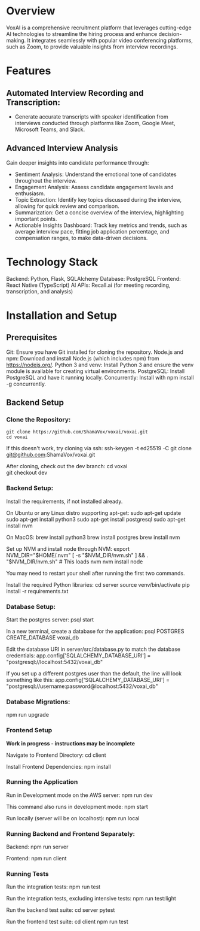 # Overview
VoxAI is a comprehensive recruitment platform that leverages cutting-edge AI technologies to streamline the hiring process and enhance decision-making. It integrates seamlessly with popular video conferencing platforms, such as Zoom, to provide valuable insights from interview recordings.

# Features
## Automated Interview Recording and Transcription: 
* Generate accurate transcripts with speaker identification from interviews conducted through platforms like Zoom, Google Meet, Microsoft Teams, and Slack. 

## Advanced Interview Analysis
Gain deeper insights into candidate performance through:
* Sentiment Analysis: Understand the emotional tone of candidates throughout the interview.
* Engagement Analysis: Assess candidate engagement levels and enthusiasm.
* Topic Extraction: Identify key topics discussed during the interview, allowing for quick review and comparison.
* Summarization: Get a concise overview of the interview, highlighting important points.
* Actionable Insights Dashboard: Track key metrics and trends, such as average interview pace, fitting job application percentage, and compensation ranges, to make data-driven decisions.

# Technology Stack
Backend: Python, Flask, SQLAlchemy
Database: PostgreSQL
Frontend: React Native (TypeScript)
AI APIs: Recall.ai (for meeting recording, transcription, and analysis)

# Installation and Setup

## Prerequisites
Git: Ensure you have Git installed for cloning the repository.
Node.js and npm: Download and install Node.js (which includes npm) from https://nodejs.org/.
Python 3 and venv: Install Python 3 and ensure the venv module is available for creating virtual environments.
PostgreSQL: Install PostgreSQL and have it running locally.
Concurrently: Install with npm install -g concurrently.

## Backend Setup

### Clone the Repository:
    git clone https://github.com/ShamaVox/voxai/voxai.git
    cd voxai

If this doesn't work, try cloning via ssh:
    ssh-keygen -t ed25519 -C <your email>
    git clone git@github.com:ShamaVox/voxai.git   

After cloning, check out the dev branch:
    cd voxai    
    git checkout dev

### Backend Setup:

Install the requirements, if not installed already. 

On Ubuntu or any Linux distro supporting apt-get:
    sudo apt-get update
    sudo apt-get install python3
    sudo apt-get install postgresql
    sudo apt-get install nvm

On MacOS: 
    brew install python3
    brew install postgres
    brew install nvm

Set up NVM and install node through NVM:
    export NVM_DIR="$HOME/.nvm"
    [ -s "$NVM_DIR/nvm.sh" ] && \. "$NVM_DIR/nvm.sh"  # This loads nvm
    nvm install node

You may need to restart your shell after running the first two commands. 

Install the required Python libraries:
    cd server
    source venv/bin/activate
    pip install -r requirements.txt

### Database Setup:

Start the postgres server:
    psql start

In a new terminal, create a database for the application:
    psql POSTGRES
    CREATE_DATABASE voxai_db

Edit the database URI in server/src/database.py to match the database credentials:
    app.config['SQLALCHEMY_DATABASE_URI'] = "postgresql://localhost:5432/voxai_db"

If you set up a different postgres user than the default, the line will look something like this:
    app.config['SQLALCHEMY_DATABASE_URI'] = "postgresql://username:password@localhost:5432/voxai_db"

### Database Migrations:
   npm run upgrade

### Frontend Setup
**Work in progress - instructions may be incomplete**

Navigate to Frontend Directory:
    cd client

Install Frontend Dependencies:
    npm install

### Running the Application
Run in Development mode on the AWS server:
    npm run dev

This command also runs in development mode:
    npm start

Run locally (server will be on localhost):
    npm run local 

### Running Backend and Frontend Separately:
Backend:
    npm run server

Frontend:
    npm run client

### Running Tests
Run the integration tests:
    npm run test

Run the integration tests, excluding intensive tests:
    npm run test:light

Run the backend test suite:
    cd server
    pytest

Run the frontend test suite:
    cd client
    npm run test